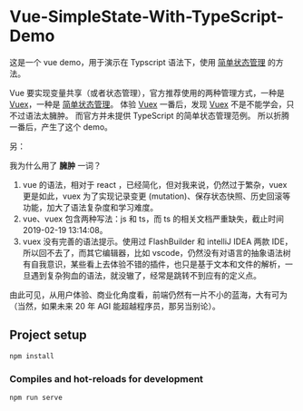 # Vue-SimpleState-With-TypeScript-Demo

这是一个 vue demo，用于演示在 Typscript 语法下，使用 [简单状态管理]([简单状态管理](https://cn.vuejs.org/v2/guide/state-management.html)) 的方法。

Vue 要实现变量共享（或者状态管理），官方推荐使用的两种管理方式，一种是 [Vuex](https://vuex.vuejs.org/)，一种是 [简单状态管理](https://cn.vuejs.org/v2/guide/state-management.html)。
体验 [Vuex]([Vuex](https://vuex.vuejs.org/)) 一番后，发现 [Vuex]([Vuex](https://vuex.vuejs.org/)) 不是不能学会，只不过语法太臃肿。
而官方并未提供 TypeScript 的简单状态管理范例。
所以折腾一番后，产生了这个 demo。

另：

我为什么用了 **臃肿** 一词？

1. vue 的语法，相对于 react ，已经简化，但对我来说，仍然过于繁杂，vuex 更是如此，vuex 为了实现记录变更 (mutation)、保存状态快照、历史回滚等功能，加大了语法复杂度和学习难度。
2. vue、vuex 包含两种写法：js 和 ts，而 ts 的相关文档严重缺失，截止时间 2019-02-19 13:14:08。
3. vuex 没有完善的语法提示。使用过 FlashBuilder 和 intelliJ IDEA 两款 IDE，所以回不去了，而其它编辑器，比如 vscode，仍然没有对语言的抽象语法树有自我意识，某些看上去体验不错的插件，也只是基于文本和文件的解析，一旦遇到复杂狗血的语法，就没辙了，经常是跳转不到应有的定义点。


由此可见，从用户体验、商业化角度看，前端仍然有一片不小的蓝海，大有可为（当然，如果未来 20 年 AGI 能超越程序员，那另当别论）。

## Project setup
```
npm install
```

### Compiles and hot-reloads for development
```
npm run serve
```
